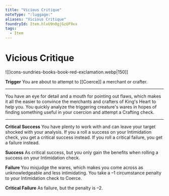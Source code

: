 ```yaml
---
title: "Vicious Critique"
noteType: ":luggage:"
aliases: "Vicious Critique"
foundryId: Item.hlxU9n0gjGzUF9xx
tags:
  - Item
---
```


# Vicious Critique
![[icons-sundries-books-book-red-exclamation.webp|150]]

**Trigger** You are about to attempt to [[Coerce]] a merchant or crafter.

* * *

You have an eye for detail and a mouth for pointing out flaws, which makes it all the easier to convince the merchants and crafters of King's Heart to help you. You quickly analyze the triggering creature's wares in hopes of finding something useful in your coercion and attempt a Crafting check.

* * *

**Critical Success** You have plenty to work with and can leave your target shocked with your analysis. If you a roll a success on your Intimidation check, you get a critical success instead. If you roll a critical failure, you get a failure instead.

**Success** As critical success, but you only gain the benefits when rolling a success on your Intimidation check.

**Failure** You misjudge the wares, which makes you come across as unknowledgeable and less intimidating. You take a –1 circumstance penalty to your Intimidation check to Coerce.

**Critical Failure** As failure, but the penalty is –2.
